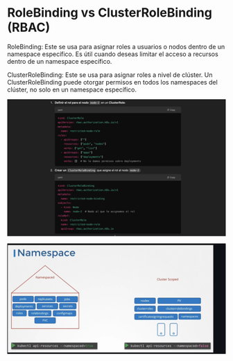 # RoleBinding vs ClusterRoleBinding (RBAC)

RoleBinding:
Este se usa para asignar roles a usuarios o nodos dentro de un namespace específico. Es útil cuando deseas limitar el acceso a recursos dentro de un namespace específico.

ClusterRoleBinding:
Este se usa para asignar roles a nivel de clúster. Un ClusterRoleBinding puede otorgar permisos en todos los namespaces del clúster, no solo en un namespace específico.

 ![apis](../assets/role.png)


![roles](../assets/roles-ns.png)

